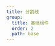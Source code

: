 ```yaml
---
title: 分割线
group:
  title: 基础组件
  order: 2
  path: base
---
```


<code src="../demo/Divider.jsx"></code>

<API src="../src/Divider.tsx"></API>
